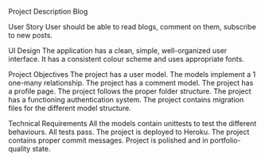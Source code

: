 Project Description
Blog

User Story
User should be able to read blogs, comment on them, subscribe to new posts.

UI Design
The application has a clean, simple, well-organized user interface. It has a consistent colour scheme and uses appropriate fonts.

Project Objectives
The project has a user model. The models implement a 1 one-many relationship. The project has a comment model. The project has a profile page. The project follows the proper folder structure. The project has a functioning authentication system. The project contains migration files for the different model structure.

Technical Requirements
All the models contain unittests to test the different behaviours. All tests pass. The project is deployed to Heroku. The project contains proper commit messages. Project is polished and in portfolio-quality state.